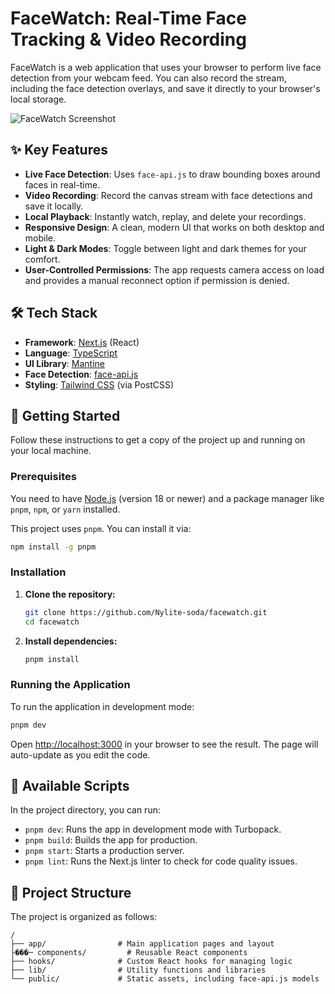 # FaceWatch: Real-Time Face Tracking & Video Recording

FaceWatch is a web application that uses your browser to perform live face detection from your webcam feed. You can also record the stream, including the face detection overlays, and save it directly to your browser's local storage.

![FaceWatch Screenshot](https://i.imgur.com/5v2hS6W.png)

## ✨ Key Features

- **Live Face Detection**: Uses `face-api.js` to draw bounding boxes around faces in real-time.
- **Video Recording**: Record the canvas stream with face detections and save it locally.
- **Local Playback**: Instantly watch, replay, and delete your recordings.
- **Responsive Design**: A clean, modern UI that works on both desktop and mobile.
- **Light & Dark Modes**: Toggle between light and dark themes for your comfort.
- **User-Controlled Permissions**: The app requests camera access on load and provides a manual reconnect option if permission is denied.

## 🛠️ Tech Stack

- **Framework**: [Next.js](https://nextjs.org/) (React)
- **Language**: [TypeScript](https://www.typescriptlang.org/)
- **UI Library**: [Mantine](https://mantine.dev/)
- **Face Detection**: [face-api.js](https://github.com/justadudewhohacks/face-api.js/)
- **Styling**: [Tailwind CSS](https://tailwindcss.com/) (via PostCSS)

## 🚀 Getting Started

Follow these instructions to get a copy of the project up and running on your local machine.

### Prerequisites

You need to have [Node.js](https://nodejs.org/) (version 18 or newer) and a package manager like `pnpm`, `npm`, or `yarn` installed.

This project uses `pnpm`. You can install it via:

```bash
npm install -g pnpm
```

### Installation

1.  **Clone the repository:**

    ```bash
    git clone https://github.com/Nylite-soda/facewatch.git
    cd facewatch
    ```

2.  **Install dependencies:**
    ```bash
    pnpm install
    ```

### Running the Application

To run the application in development mode:

```bash
pnpm dev
```

Open [http://localhost:3000](http://localhost:3000) in your browser to see the result. The page will auto-update as you edit the code.

## 📜 Available Scripts

In the project directory, you can run:

- `pnpm dev`: Runs the app in development mode with Turbopack.
- `pnpm build`: Builds the app for production.
- `pnpm start`: Starts a production server.
- `pnpm lint`: Runs the Next.js linter to check for code quality issues.

## 📂 Project Structure

The project is organized as follows:

```
/
├── app/                # Main application pages and layout
├���─ components/         # Reusable React components
├── hooks/              # Custom React hooks for managing logic
├── lib/                # Utility functions and libraries
└── public/             # Static assets, including face-api.js models
```
